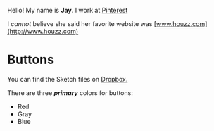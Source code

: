 Hello! My name is **Jay**. I work at [Pinterest](https://www.pinterest.com)

I *cannot* believe she said her favorite website was [www.houzz.com](http://www.houzz.com)

# **Buttons**
You can find the Sketch files on [Dropbox.](https://www.dropbox.com)

There are three ***primary*** colors for buttons:

* Red
* Gray
* Blue
